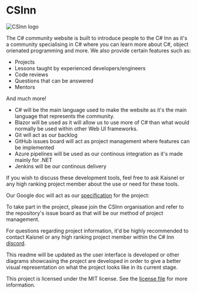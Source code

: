 # CSInn

![CSInn logo](https://user-images.githubusercontent.com/40486932/58613885-8dbf4e00-82bf-11e9-9f0c-6926bd2b660c.png)

The C# community website is built to introduce people to the C# Inn as it's a community specialising in C# where you can learn more about
C#, object orienated programming and more. We also provide certain features such as:
- Projects
- Lessons taught by experienced developers/engineers
- Code reviews
- Questions that can be answered
- Mentors

And much more!

- C# will be the main language used to make the website as it's the main language that represents the community.
- Blazor will be used as it will allow us to use more of C# than what would normally be used within other Web UI frameworks.
- Git will act as our backlog
- GitHub issues board will act as project management where features can be implemented
- Azure pipelines will be used as our continous integration as it's made mainly for .NET
- Jenkins will be our continous delivery

If you wish to discuss these development tools, feel free to ask Kaisnel or any high ranking project member about the use or need for these tools.

Our Google doc will act as our [specification](https://docs.google.com/document/d/1USzxRzPjm1Gs2aI3mVR4uFf0GjdWn55gD-u3ezwEjdI/edit#heading=h.bko0h4vmadol) for the project:

To take part in the project, please join the CSInn organisation and refer to the repository's issue board as that will be our method of project management.

For questions regarding project information, it'd be highly recommended to contact Kaisnel or any high ranking project member within the C# Inn [discord](https://discordapp.com/invite/ZU6dqXg).

This readme will be updated as the user interface is developed or other diagrams showcasing the project are developed in order to give a
better visual representation on what the project looks like in its current stage.

This project is licensed under the MIT license. See the [license file](LICENSE) for more information.
